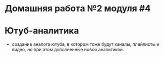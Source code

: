 # Домашняя работа №2 модуля #4
# Ютуб-аналитика
- создание аналога ютуба, в котором тоже будут каналы, плейлисты и видео, но при этом дополненные новой аналитикой.